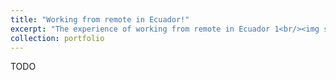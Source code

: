 ```yaml
---
title: "Working from remote in Ecuador!"
excerpt: "The experience of working from remote in Ecuador 1<br/><img src='/images/ecu.jpeg'>"
collection: portfolio
---
```


TODO
